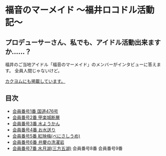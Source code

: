 # 福音のマーメイド 〜福井ロコドル活動記〜

## プロデューサーさん、私でも、アイドル活動出来ますか……？

福井のご当地アイドル「福音のマーメイド」のメンバーがインタビューに答えます。
全員人間じゃないけど。

[カクヨムにも掲載しています。](https://kakuyomu.jp/works/1177354054882672650)

## 目次
* [会員番号1番 国道476号](./chapter-1/episode-01.md)
* [会員番号2番 甲楽城断層](./chapter-1/episode-02.md)
* [会員番号3番 水ようかん](./chapter-1/episode-03.md)
* [会員番号4番 お水送り](./chapter-1/episode-04.md)
* [会員番号5番 紅映梅(べにさしうめ)](./chapter-1/episode-05.md)
* [会員番号6番 弁慶の洗濯岩](./chapter-1/episode-06.md)
* [会員番号7番 水月湖(三方五湖)](./chapter-1/episode-07.md)
会員番号8番
会員番号9番